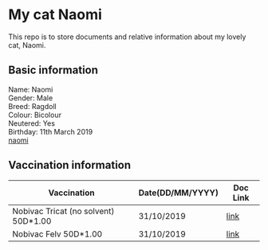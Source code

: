 # My cat Naomi
This repo is to store documents and relative information about my lovely cat, Naomi.

## Basic information
Name: Naomi <br>
Gender: Male <br>
Breed: Ragdoll <br>
Colour: Bicolour <br>
Neutered: Yes <br>
Birthday: 11th March 2019 <br>
[naomi](naomi.jpg)

## Vaccination information
| Vaccination | Date(DD/MM/YYYY) | Doc Link |
|-------------|---------|----------|
| Nobivac Tricat (no solvent) 50D\*1.00 | 31/10/2019 | [link](vacc1.jpg)  |
| Nobivac Felv 50D\*1.00 | 31/10/2019 | [link](vacc1.jpg)  |
